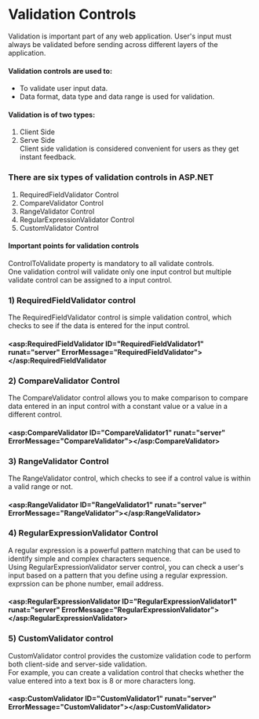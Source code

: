 # Validation Controls      <br/>

Validation is important part of any web application. User's input must always be validated before sending across different layers of the application.

#### Validation controls are used to:<br/>
- To validate user input data.
- Data format, data type and data range is used for validation.

#### Validation is of two types:<br/>
 1. Client Side
2. Serve Side<br/>
Client side validation is considered convenient for users as they get instant feedback.<br/>

### There are six types of validation controls in ASP.NET 
1) RequiredFieldValidator Control
2) CompareValidator Control
3) RangeValidator Control
4) RegularExpressionValidator Control
5) CustomValidator Control


#### Important points for validation controls<br/>
ControlToValidate property is mandatory to all validate controls.<br/>
One validation control will validate only one input control but multiple validate control can be assigned to a input control.


### 1) RequiredFieldValidator control

The RequiredFieldValidator control is simple validation control, which checks to see if the data is entered for the input control.<br/>
#### <asp:RequiredFieldValidator ID="RequiredFieldValidator1" runat="server" ErrorMessage="RequiredFieldValidator"></asp:RequiredFieldValidator

### 2) CompareValidator Control
 
The CompareValidator control allows you to make comparison to compare data entered in an input control with a constant value or a value in a different control.<br/>
#### <asp:CompareValidator ID="CompareValidator1" runat="server" ErrorMessage="CompareValidator"></asp:CompareValidator>

### 3) RangeValidator Control
 
The RangeValidator control, which checks to see if a control value is within a valid range or not.<br/>
#### <asp:RangeValidator ID="RangeValidator1" runat="server" ErrorMessage="RangeValidator"></asp:RangeValidator>

### 4) RegularExpressionValidator Control
 
A regular expression is a powerful pattern matching  that can be used to identify simple and complex characters sequence.<br/>
Using RegularExpressionValidator server control, you can check a user's input based on a pattern that you define using a regular expression.<br/>
 exprssion can be phone number, email address.<br/>
#### <asp:RegularExpressionValidator ID="RegularExpressionValidator1" runat="server" ErrorMessage="RegularExpressionValidator"></asp:RegularExpressionValidator>
 
 ### 5) CustomValidator control
 CustomValidator control provides the customize validation code to perform both client-side and server-side validation. <br/>
 For example, you can create a validation control that checks whether the value entered into a text box is 8 or more characters long.<br/> 
#### <asp:CustomValidator ID="CustomValidator1" runat="server" ErrorMessage="CustomValidator"></asp:CustomValidator>


 
